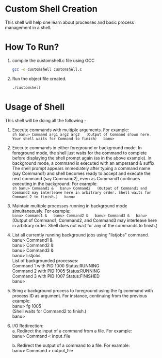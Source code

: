 # Custom Shell Creation
This shell will help one learn about processes and basic process management in a shell.

How To Run?  
===========  
1. compile the customshell.c file using GCC  
   ```sh
   gcc -o customshell customshell.c  
   ```
2. Run the object file created.  
   ```sh
   ./customshell  
   ```


Usage of Shell  
==============  
This shell will be doing all the following -

1. Execute commands with multiple arguments. For example:  
		```sh
		banu> Command arg1 arg2 arg3  
		(Output of Command shown here. Your shell waits for Command to finish)  
		banu>  
		```
	
2. Execute commands in either foreground or background mode. In foreground mode, the shell just waits for the command to complete before displaying the shell prompt again (as in the above example). In background mode, a command is executed with an ampersand & suffix. The shell prompt appears immediately after typing a command name (say Command1) and shell becomes ready to accept and execute the next command (say Command2), even as Command1 continues executing in the background. For example:  
		```sh
		banu> Command1 &  
		banu> Command2  
		(Output of Command1 and Command2 may interleave here in arbitrary order. Shell waits for Command 2 to finish.)  
		banu>  
		```
		
3. Maintain multiple processes running in background mode simultaneously. For example:  
		```
		banu> Command1 &  
		banu> Command2 &  
		banu> Command3 &  
		banu>   
		```
		(Output of Command1, Command2, and Command3 may interleave here in arbitrary order. Shell does not wait for any of the commands to finish.)  

		
4. List all currently running background jobs using "listjobs" command.  
		banu> Command1 &  
		banu> Command2 &  
		banu> Command3 &  
		banu> listjobs  
		List of backgrounded processes:  
		Command 1 with PID 1000 Status:RUNNING  
		Command 2 with PID 1005 Status:RUNNING  
		Command 3 with PID 1007 Status:FINISHED  
		banu>  
		
5. Bring a background process to foreground using the fg command with process ID as argument. For instance, continuing from the previous example:  
		banu> fg 1005  
		(Shell waits for Command2 to finish.)  
		banu>  

6. I/O Redirection:  
	a. Redirect the input of a command from a file. For example:  
		banu> Command < input_file  
		
	b. Redirect the output of a command to a file. For example:  
		banu> Command > output_file